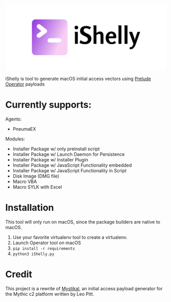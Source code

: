 ![Logo](/assets/logo.png?raw=true)

iShelly is tool to generate macOS initial access vectors using [Prelude Operator](https://www.prelude.org/) payloads

# Currently supports:

Agents:

- PneumaEX

Modules:

- Installer Package w/ only preinstall script
- Installer Package w/ Launch Daemon for Persistence
- Installer Package w/ Installer Plugin
- Installer Package w/ JavaScript Functionality embedded
- Installer Package w/ JavaScript Functionality in Script
- Disk Image (DMG file)
- Macro VBA
- Macro SYLK with Excel


# Installation

This tool will only run on macOS, since the package builders are native to macOS.

1. Use your favorite virtualenv tool to create a virtualenv.
2. Launch Operator tool on macOS
3. `pip install -r requirements`
4. `python3 iShelly.py`

# Credit

This project is a rewrite of [Mystikal](https://github.com/D00MFist/Mystikal), an initial access payload generator for the Mythic c2 platform written by Leo Pitt.
